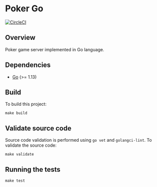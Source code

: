 # Poker Go

[![CircleCI](https://circleci.com/gh/herry13/poker-go.svg?style=svg)](https://circleci.com/gh/herry13/poker-go)

## Overview

Poker game server implemented in Go language.

## Dependencies

- [Go](https://golang.org) (>= 1.13)

## Build

To build this project:

```
make build
```

## Validate source code

Source code validation is performed using `go vet` and `golangci-lint`. To validate the source code:

```
make validate
```

## Running the tests

```
make test
```


